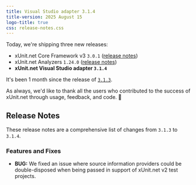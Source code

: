 ```yaml
---
title: Visual Studio adapter 3.1.4
title-version: 2025 August 15
logo-title: true
css: release-notes.css
---
```


Today, we're shipping three new releases:

* xUnit.net Core Framework v3 `3.0.1` ([release notes](/releases/v3/3.0.1))
* xUnit.net Analyzers `1.24.0` ([release notes](/releases/analyzers/1.24.0))
* **xUnit.net Visual Studio adapter `3.1.4`**

It's been 1 month since the release of [`3.1.3`](/releases/visualstudio/3.1.3).

As always, we'd like to thank all the users who contributed to the success of xUnit.net through usage, feedback, and code. 🎉

## Release Notes

These release notes are a comprehensive list of changes from `3.1.3` to `3.1.4`.

### Features and Fixes

* **BUG:** We fixed an issue where source information providers could be double-disposed when being passed in support of xUnit.net v2 test projects.
